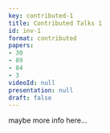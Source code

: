 ```yaml
---
key: contributed-1
title: Contributed Talks 1
id: inv-1
format: contributed
papers:
- 30
- 89
- 84
- 3
videoId: null
presentation: null
draft: false
---
```


maybe more info here...
